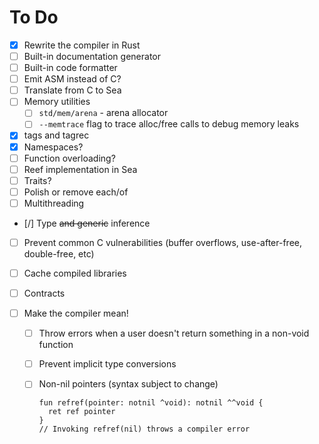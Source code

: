 # To Do

- [x] Rewrite the compiler in Rust
- [ ] Built-in documentation generator
- [ ] Built-in code formatter
- [ ] Emit ASM instead of C?
- [ ] Translate from C to Sea
- [ ] Memory utilities
  - [ ] `std/mem/arena` - arena allocator
  - [ ] `--memtrace` flag to trace alloc/free calls to debug memory leaks
- [x] tags and tagrec
- [x] Namespaces?
- [ ] Function overloading?
- [ ] Reef implementation in Sea
- [ ] Traits?
- [ ] Polish or remove each/of
- [ ] Multithreading
- [/] Type ~~and generic~~ inference
- [ ] Prevent common C vulnerabilities (buffer overflows, use-after-free, double-free, etc)
- [ ] Cache compiled libraries
- [ ] Contracts

- [ ] Make the compiler mean!

  - [ ] Throw errors when a user doesn't return something in a non-void function
  - [ ] Prevent implicit type conversions
  - [ ] Non-nil pointers (syntax subject to change)

    ```sea
    fun refref(pointer: notnil ^void): notnil ^^void {
      ret ref pointer
    }
    // Invoking refref(nil) throws a compiler error
    ```

